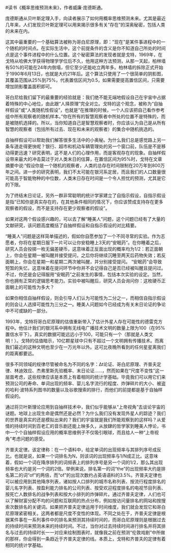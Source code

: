 #读书《概率思维预测未来》，作者威廉·庞德斯通。

庞德斯通从贝叶斯定理入手，向读者展示了如何用概率思维预测未来。尤其是最近几年来，人们发现贝叶斯定理可以用来揭示很多有关“存在”的深奥秘密，包括人类的未来在内。

这其中最重要的一个基础算法被称为哥白尼原理，即："现在"是某件事进程中的一个随机的时间点。在实际生活中，这个前提条件的含义是你不知道自己所处的时间点是这个事件进程中的什么位置。这个秘密算法的发现者就是戈特，1969年，在戈特从哈佛大学获得物理学学位后不久，他用这种方法预测，从那一天起，柏林墙有50%的可能在24年内倒塌，但它至少还能屹立两年多。柏林墙的拆除正式开始于1990年6月13日，也就是大约21年后。这个算法只使用了一个很简单的阴影图，其覆盖范围从25%到75%，代表置信区间为0.5，如果需要提高置信区间，只需要增加阴影覆盖面积即可。

哥白尼给我们留下的最重要的经验就是：我们绝不能无端地假设自己在宇宙中占据着特殊的中心地位，由此跟“人择原理”完全对立。戈特的这个观念，被称为“自抽样假设”或“人类随机性假设”，也就是“在推理的时候，一个人应该把自己看作参考组中所有观察者的随机样本。”你在所有的智慧观察者中所处的位置不是特殊的，而是被随机选择的。所以，当你知道自己是智慧观察者时，你应该认为自己是从所有智慧的观察者（包括所有过去、现在和未来的观察者）的集合中随机挑选的。

自抽样假设可以帮助我们解答很多生活中的小奥秘。为什么我们总是感觉路上另一条车道走得更快呢？银行、超市和机动车辆管理处的另一个窗口前，队伍是不是移动得更迅速？研究表明，这不是人们的心理作用，而是客观存在的现象。自抽样假设带来最大的冲击莫过于对人类末日的估算，在置信区间为95%时，戈特在文章摘要中说:“假设你是一个随机的观察者，人类的总存在时间限制在20万年到800万年之间。进一步的研究表明，我们不太可能在银河系定居，而且我们的人口数量很可能高于智能物种的中位数，人类末日存在时间是一个令人担忧的预测，尤其是它的下限。

为了终结末日论证，另外一群非常聪明的统计学家建立了自指示假设，自指示假设是指“已知你是真实存在的，在其他条件相同的情况下，你应该赞成支持存在更多观察者的假设，而不是支持存在更少观察者的假设”。

如果对这两个假设感兴趣的，可以去了解“睡美人”问题，这个问题已经有了大量的文献研究，该问题高度概括了自抽样假设和自指示假设的对比精要。

“睡美人”问题是这样简单描述的，假如你自愿参加了一个不同寻常的实验。作为志愿者，你将在星期日服下一片可以让你安稳睡上3天的“安眠药”。在你睡着之后，研究人员会投掷一枚无偏差硬币，这意味着正反面出现的概率均为1/2：若正面朝上，你会在星期一被叫醒并接受提问，之后你将继续沉睡至两天后药物失效；若反面朝上，你会在星期一和星期二两次被叫醒，并分别接受提问。 “安眠药”会导致短暂的失忆，这意味着在提问环节中你并不会记得自己是否已经被叫醒且提问过。不过，你还是会记得服用“安眠药”之前发生的事情，包括本次实验的设定。当然，你也拥有正常的逻辑思考能力。实验中被叫醒后，研究人员会询问你：这枚硬币正面朝上的可能性为多大？ 

如果你相信自抽样假设，则会引导人们认为可能性为二分之一，而相信自指示假设的则会让人选择可能性为三分之一。睡美人问题如今已经成为有关末日论证的争论中不可或缺的一部分。

1993年，戈特将哥白尼原理的估值重新带入了估计外星人存在可能性的德雷克方程中。他估计我们的银河系中拥有无线电广播技术文明的数量上限为100（在95%置信水平下）。真实的数据可能远远小于100，可能只有一个（那就是人类文明！）。戈特的估值暗示，10亿颗星球中只有不超过一个文明拥有传播技术。而离我们最近的这种文明也至少在一万光年以外。这可比夜晚所看到的任何星星离我们的距离都要远。

很多不同领域的规律尽管被命名为不同的名字：Δt论证、哥白尼原理、齐普夫定律、林迪效应、杰弗里斯先验概率、末日论证……，然而如果在“尺度不变性”这一层面考虑，这些规律应该是本质上有着相同的统计学基础。毕竟我们可以用它们来预测公司的寿命、单词出现的频率、婴儿名字流行的程度、炸弹碎片的大小、被盗的哈利·波特系列图书的数量以及谷歌搜索的排行，而他们的前提都是基于自抽样假设的。

通过将贝叶斯理论应用到自抽样技术中，我们似乎能够从“上帝视角”去谈论宇宙的谜题。地球上出现生命是偶然还是必然？为什么我们没有发现外星人的踪迹？我们的世界是真实的还是模拟出来的？我们的宇宙就是我们所能观察到的这样吗？从爱情的持续时间到百老汇的音乐剧还能上映多久，从放肆的哲学家到睡美人悖论，书中一个个自抽样假设应用的概率思维例子不仅吸引眼球，而且给人一种“上帝视角”考虑问题的感受。

齐普夫定律。该定律称：在一个语料中，给定单词的出现频率与其排列序号成反比。也就是说，如果一个词排名为N，则该词的出现频率与1/N成正比。这意味着，假如一个词在降序排列的词频表上的排列序号是另一个词的1/2，那么其出现频率也大约是另一个词的2倍。举例来说，排名第一的词“the”的出现频率大约是排名第二的词“of”的两倍，而“of”的出现次数约占英语语料的3.5%。齐普夫定律也可以被应用到其他降序列表，诸如按人口排列的城市名称列表、按流行程度排名的婴儿名字列表、按盈利能力排名的公司列表、按受欢迎程度排名的电视节目列表、按死亡人数排名的战争列表和按大小排列的炸弹碎片。通过齐普夫定律，人们也可以了解财富分配不均的问题和互联网的热点分布，例如按访问量排名的网站和按搜索次数排名的关键词。如果把齐普夫定律运用于时间维度，我们就会发现它和哥白尼原理紧密相关。这两者都是尺度不变性的体现。不同之处在于，齐普夫定律是根据某件事在一系列事件中的排名来预测其持续时间的，而哥白尼原理则是根据过去的持续时间来预测未来的持续时间。不过，当你对过去持续时间进行排名并将其排名与过去的持续时长一一对应来绘制图表时，就像我之前在预测“伦敦戏剧”中所做的那样，你会得到一条趋近于齐普夫定律的线。本质上，戈特和齐普夫的定律有着相同的统计学基础。